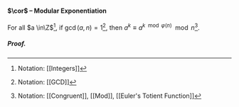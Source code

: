 #### $\cor$ – Modular Exponentiation
For all $a \in\Z$[^1], if $\gcd(a, n) = 1$[^2], then $a^{k} \equiv a^{k\mod\varphi(n)}\mod n$[^3].

##### *Proof.*

[^1]: Notation: [[Integers]]
[^2]: Notation: [[GCD]]
[^3]: Notation: [[Congruent]], [[Mod]], [[Euler's Totient Function]]
